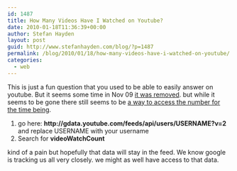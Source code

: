 ```yaml
---
id: 1487
title: How Many Videos Have I Watched on Youtube?
date: 2010-01-18T11:36:39+00:00
author: Stefan Hayden
layout: post
guid: http://www.stefanhayden.com/blog/?p=1487
permalink: /blog/2010/01/18/how-many-videos-have-i-watched-on-youtube/
categories:
  - web
---
```

This is just a fun question that you used to be able to easily answer on youtube. But it seems some time in Nov 09 <a href="http://www.google.com/support/forum/p/youtube/thread?tid=7ee68d76002010a9&hl=en">it was removed</a>.  but while it seems to be gone there still seems to be <a href="http://www.google.com/support/forum/p/youtube/thread?tid=13bd4b9a458c8781&hl=en">a way to access the number for the time being</a>. 
<ol>	
<li> go here: <strong>http://gdata.youtube.com/feeds/api/users/USERNAME?v=2</strong> and replace USERNAME with your username</li>
	<li>Search for <strong>videoWatchCount</strong></li>


</ol>

kind of a pain but hopefully that data will stay in the feed. We know google is tracking us all very closely. we might as well have access to that data. 

